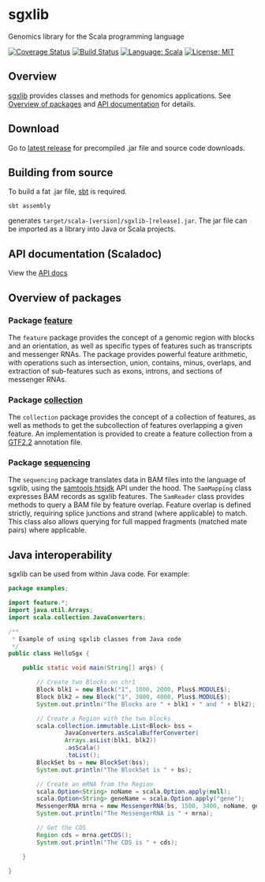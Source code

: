 # sgxlib
Genomics library for the Scala programming language

[![Coverage Status](https://coveralls.io/repos/github/pamelarussell/sgxlib/badge.svg?branch=master)](https://coveralls.io/github/pamelarussell/sgxlib?branch=master)
[![Build Status](https://travis-ci.org/pamelarussell/sgxlib.svg?branch=master)](https://travis-ci.org/pamelarussell/sgxlib)
[![Language: Scala](https://img.shields.io/badge/language-scala-blue.svg)](https://www.scala-lang.org/)
[![License: MIT](https://img.shields.io/badge/License-MIT-red.svg)](https://opensource.org/licenses/MIT)

## Overview

[sgxlib](https://github.com/pamelarussell/sgxlib) provides classes and methods for genomics applications. See [Overview of packages](#overview-of-packages) and [API documentation](http://pamelarussell.github.io/sgxlib/docs/api/) for details.

## Download

Go to [latest release](https://github.com/pamelarussell/sgxlib/releases/latest) for precompiled .jar file and source code downloads.

## Building from source

To build a fat .jar file, [sbt](http://www.scala-sbt.org/) is required.

`sbt assembly`

generates `target/scala-[version]/sgxlib-[release].jar`. The jar file can be imported as a library into Java or Scala projects.

## API documentation (Scaladoc)

View the [API docs](http://pamelarussell.github.io/sgxlib/docs/api/)

## Overview of packages

### Package [feature](http://pamelarussell.github.io/sgxlib/docs/api/#feature.package)

The `feature` package provides the concept of a genomic region with blocks and an orientation, as well as specific types of features such as transcripts and messenger RNAs. The package provides powerful feature arithmetic, with operations such as intersection, union, contains, minus, overlaps, and extraction of sub-features such as exons, introns, and sections of messenger RNAs.

### Package [collection](http://pamelarussell.github.io/sgxlib/docs/api/#collection.package)

The `collection` package provides the concept of a collection of features, as well as methods to get the subcollection of features overlapping a given feature. An implementation is provided to create a feature collection from a [GTF2.2](http://mblab.wustl.edu/GTF22.html) annotation file.

### Package [sequencing](http://pamelarussell.github.io/sgxlib/docs/api/#sequencing.package)

The `sequencing` package translates data in BAM files into the language of sgxlib, using the [samtools htsjdk](https://github.com/samtools/htsjdk) API under the hood. The `SamMapping` class expresses BAM records as sgxlib features. The `SamReader` class provides methods to query a BAM file by feature overlap. Feature overlap is defined strictly, requiring splice junctions and strand (where applicable) to match. This class also allows querying for full mapped fragments (matched mate pairs) where applicable.

## Java interoperability

sgxlib can be used from within Java code. For example:

```java
package examples;

import feature.*;
import java.util.Arrays;
import scala.collection.JavaConverters;

/**
 * Example of using sgxlib classes from Java code
 */
public class HelloSgx {

    public static void main(String[] args) {

        // Create two Blocks on chr1
        Block blk1 = new Block("1", 1000, 2000, Plus$.MODULE$);
        Block blk2 = new Block("1", 3000, 4000, Plus$.MODULE$);
        System.out.println("The Blocks are " + blk1 + " and " + blk2);

        // Create a Region with the two blocks
        scala.collection.immutable.List<Block> bss =
                JavaConverters.asScalaBufferConverter(
                Arrays.asList(blk1, blk2))
                .asScala()
                .toList();
        BlockSet bs = new BlockSet(bss);
        System.out.println("The BlockSet is " + bs);

        // Create an mRNA from the Region
        scala.Option<String> noName = scala.Option.apply(null);
        scala.Option<String> geneName = scala.Option.apply("gene");
        MessengerRNA mrna = new MessengerRNA(bs, 1500, 3400, noName, geneName);
        System.out.println("The MessengerRNA is " + mrna);

        // Get the CDS
        Region cds = mrna.getCDS();
        System.out.println("The CDS is " + cds);

    }

}
```
